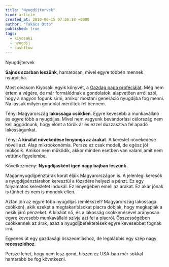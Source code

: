 ```yaml
---
title: "Nyugdíjtervek"
kind: article
created_at: 2010-06-15 07:26:18 +0000
author: "Takács Ottó"
published: true
tags: 
  - kiyosaki
  - nyugdij
  - cashflow
---
```

Nyugdíjtervek

__Sajnos szarban leszünk__, hamarosan, mivel egyre többen mennek nyugdíjba.

<!--break-->

Most olvasom Kiyosaki egyik könyvét, a [Gazdag papa próféciáját](http://moly.hu/konyvek/robert-t-kiyosaki-sharon-l-lechter-gazdag-papa-profeciaja). Még nem értem a végére, de már formálódnak a gondolatok. alapvetően arról szól, hogy a nagyon fogunk sírni, amikor mostani generáció nyugdíjba fog menni. Na lássuk milyen gondolat merültek fel bennem.

Tény: Magyarország __lakossága csökken__. Egyre kevesebb a munkavállaló és egyre több a nyugdíjas. Mivel nem vagyunk bevándorlási célország nem kell aggódnunk, hogy elönt a török ár és ezzel duzzasztva fel apadó lakosságunkat.

Tény: A __kínálat növekedése lenyomja az árakat__. A kereslet növekedése növeli azt. Alap mikroökonómia. Persze ez csak modell, de egész jól működik. Amikor nem működik, akkor minden esetben van valami,amit nem vettünk figyelembe.

Következmény: __Nyugdíjasként igen nagy bajban leszünk.__

Magánnyugdíjpénztárak korát éljük Magyarországon is. A jelenlegi keresők a nyugdíjpénztárakon keresztül a tőzsdére helyezi a pénzt. Ez egy folyamatos keresletet indukál. Ez lényegében emeli az árakat. Ez akár jónak is tűnhet és nem is mondok ellen.

Aztán jön az egyre több nyugdíjas (emlékszel? Magyarország lakossága csökken), akik ezeket a megtakarításokat piacra dobják, hogy megkapják a nekik járó pénzeket. A kínálat nő, és a lakosság csökkenésével arányosan egyre kevesebb munkavállaló szívja azt fel a piacról. Összességében csökkennek az árak, azaz a nyugdíjbefektetések egyre kevesebbet fognak írni.

Egyenes út egy gazdasági összeomláshoz, de legalábbis egy szép nagy __recesszióhoz__.

Persze lehet, hogy nem lesz gond, hiszen ez USA-ban már sokkal hamarabb be fog következni. 


<div class='old-comments'></div>